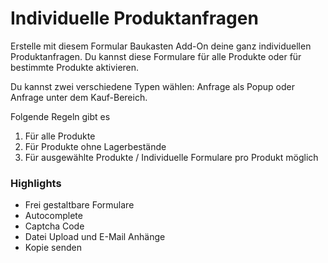 # Individuelle Produktanfragen

Erstelle mit diesem Formular Baukasten Add-On deine ganz individuellen 
Produktanfragen. Du kannst diese Formulare für alle Produkte oder für 
bestimmte Produkte aktivieren.

Du kannst zwei verschiedene Typen wählen: Anfrage als Popup oder Anfrage unter dem Kauf-Bereich.

Folgende Regeln gibt es

1. Für alle Produkte
2. Für Produkte ohne Lagerbestände
3. Für ausgewählte Produkte / Individuelle Formulare pro Produkt möglich

### Highlights

- Frei gestaltbare Formulare
- Autocomplete
- Captcha Code
- Datei Upload und E-Mail Anhänge
- Kopie senden

